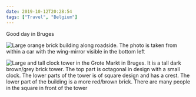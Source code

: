 ```yaml
---
date: 2019-10-12T20:28:54
tags: ["Travel", "Belgium"]
---
```

Good day in Bruges

![Large orange brick building along roadside. The photo is taken from within a car with the wing-mirror visible in the bottom left](https://cdn.geekyaubergine.com/2019/IMG_7288.jpeg)

![Large and tall clock tower in the Grote Markt in Bruges. It is a tall dark brown/grey brick tower. The top part is octagonal in design with a small clock. The lower parts of the tower is of square design and has a crest. The lower part of the building is a more red/brown brick. There are many people in the square in front of the tower](https://cdn.geekyaubergine.com/2019/IMG_7298.jpeg)

